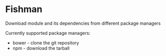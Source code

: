 # Fishman
Download module and its dependencies from different package managers

Currently supported package managers:
- bower - clone the git repository
- npm - download the tarball
